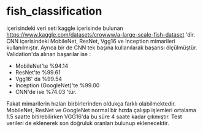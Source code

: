 # fish_classification
içerisindeki veri seti kaggle içerisinde bulunan https://www.kaggle.com/datasets/crowww/a-large-scale-fish-dataset 'dir. CNN içerisindeki MobileNet, ResNet, Vgg16 ve Inception mimarileri kullanılmıştır. Ayrıca bir de CNN tek başına kullanılarak başarısı ölçülmüştür. Validation'da alınan başarılar ise :

* MobileNet'te %94.14
* ResNet'te %99.61
* Vgg16' da %99.54
* Inception (GoogleNet)'te %99.00
* CNN'de ise %74.03 'tür.

Fakat mimarilerin hızları birbirlerinden oldukça farklı olabilmektedir. MobileNet, ResNet ve GoogleNet normal bir hızda çalışıp işlemleri ortalama 1.5 saatte bitirebilirken VGG16'da bu süre 4 saate kadar çıkmıştır. Test verileri de eklenerek son doğruluk oranları bulunup eklenecektir.
